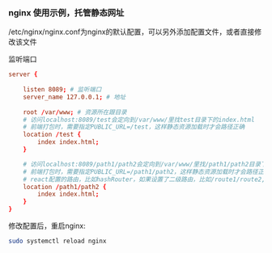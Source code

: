 ### nginx 使用示例，托管静态网址

/etc/nginx/nginx.conf为nginx的默认配置，可以另外添加配置文件，或者直接修改该文件

监听端口
```conf
server {
            
    listen 8089; # 监听端口
    server_name 127.0.0.1; # 地址
    
    root /var/www; # 资源所在跟目录
    # 访问localhost:8089/test会定向到/var/www/里找test目录下的index.html
    # 前端打包时，需要指定PUBLIC_URL=/test，这样静态资源加载时才会路径正确
    location /test { 
        index index.html;
    }

    # 访问localhost:8089/path1/path2会定向到/var/www/里找/path1/path2目录下的index.html
    # 前端打包时，需要指定PUBLIC_URL=/path1/path2，这样静态资源加载时才会路径正确
    # react配置的路由，比如hashRouter，如果设置了二级路由，比如/route1/route2, 访问localhost:8089/path1/path2/route1/route2也能正常访问
    location /path1/path2 { 
        index index.html;
    }
}
```

修改配置后，重启nginx:
```bash
sudo systemctl reload nginx
```